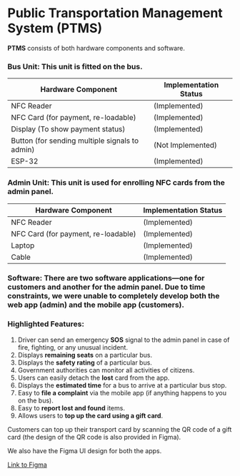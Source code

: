 # Public Transportation Management System (PTMS)

**PTMS** consists of both hardware components and software.

### **Bus Unit**: This unit is fitted on the bus.

| Hardware Component                          | Implementation Status |
|---------------------------------------------|-----------------------|
| NFC Reader                                  | (Implemented)         |
| NFC Card (for payment, re-loadable)         | (Implemented)         |
| Display (To show payment status)            | (Implemented)         |
| Button (for sending multiple signals to admin) | (Not Implemented)     |
| ESP-32                                      | (Implemented)         |

### **Admin Unit**: This unit is used for enrolling NFC cards from the admin panel.

| Hardware Component                          | Implementation Status |
|---------------------------------------------|-----------------------|
| NFC Reader                                  | (Implemented)         |
| NFC Card (for payment, re-loadable)         | (Implemented)         |
| Laptop                                      | (Implemented)         |
| Cable                                       | (Implemented)         |

### **Software**: There are two software applications—one for customers and another for the admin panel. Due to time constraints, we were unable to completely develop both the web app (admin) and the mobile app (customers).

### **Highlighted Features**:

1. Driver can send an emergency **SOS** signal to the admin panel in case of fire, fighting, or any unusual incident.
2. Displays **remaining seats** on a particular bus.
3. Displays the **safety rating** of a particular bus.
4. Government authorities can monitor all activities of citizens.
5. Users can easily detach the **lost** card from the app.
6. Displays the **estimated time** for a bus to arrive at a particular bus stop.
7. Easy to **file a complaint** via the mobile app (if anything happens to you on the bus).
8. Easy to **report lost and found** items.
9. Allows users to **top up the card using a gift card**.

Customers can top up their transport card by scanning the QR code of a gift card (the design of the QR code is also provided in Figma).

We also have the Figma UI design for both the apps.

[Link to Figma](https://www.figma.com/design/tTodauED34iOVlHtgvL5Xa/PTMS?node-id=0-1&t=8yPJngUGAp30ogWa-1)
